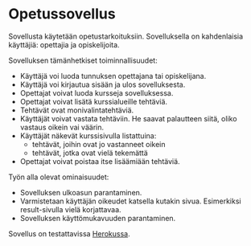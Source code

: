 # Opetussovellus

Sovellusta käytetään opetustarkoituksiin. Sovelluksella on kahdenlaisia käyttäjiä: opettajia ja opiskelijoita.

Sovelluksen tämänhetkiset toiminnallisuudet:

* Käyttäjä voi luoda tunnuksen opettajana tai opiskelijana.
* Käyttäjä voi kirjautua sisään ja ulos sovelluksesta.
* Opettajat voivat luoda kursseja sovelluksessa.
* Opettajat voivat lisätä kurssialueille tehtäviä.
* Tehtävät ovat monivalintatehtäviä.
* Käyttäjät voivat vastata tehtäviin. He saavat palautteen siitä, oliko vastaus
  oikein vai väärin.
* Käyttäjät näkevät kurssisivulla listattuina:
    * tehtävät, joihin ovat jo vastanneet oikein
    * tehtävät, jotka ovat vielä tekemättä
* Opettajat voivat poistaa itse lisäämiään tehtäviä.


Työn alla olevat ominaisuudet:

* Sovelluksen ulkoasun parantaminen.
* Varmistetaan käyttäjän oikeudet katsella kutakin sivua. Esimerkiksi
  result-sivulla vielä korjattavaa.
* Sovelluksen käyttömukavuuden parantaminen.

Sovellus on testattavissa
[Herokussa](https://enigmatic-headland-82484.herokuapp.com/).
